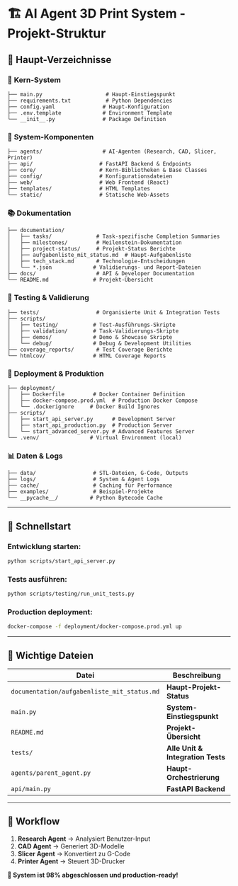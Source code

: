 # 🏗️ AI Agent 3D Print System - Projekt-Struktur

## 📁 Haupt-Verzeichnisse

### 🎯 **Kern-System**
```
├── main.py                    # Haupt-Einstiegspunkt
├── requirements.txt           # Python Dependencies
├── config.yaml               # Haupt-Konfiguration
├── .env.template             # Environment Template
└── __init__.py               # Package Definition
```

### 🤖 **System-Komponenten**
```
├── agents/                   # AI-Agenten (Research, CAD, Slicer, Printer)
├── api/                     # FastAPI Backend & Endpoints
├── core/                    # Kern-Bibliotheken & Base Classes
├── config/                  # Konfigurationsdateien
├── web/                     # Web Frontend (React)
├── templates/               # HTML Templates
└── static/                  # Statische Web-Assets
```

### 📚 **Dokumentation**
```
├── documentation/
│   ├── tasks/              # Task-spezifische Completion Summaries
│   ├── milestones/         # Meilenstein-Dokumentation
│   ├── project-status/     # Projekt-Status Berichte
│   ├── aufgabenliste_mit_status.md  # Haupt-Aufgabenliste
│   ├── tech_stack.md       # Technologie-Entscheidungen
│   └── *.json             # Validierungs- und Report-Dateien
├── docs/                   # API & Developer Documentation
└── README.md              # Projekt-Übersicht
```

### 🧪 **Testing & Validierung**
```
├── tests/                  # Organisierte Unit & Integration Tests
├── scripts/
│   ├── testing/           # Test-Ausführungs-Skripte
│   ├── validation/        # Task-Validierungs-Skripte
│   ├── demos/             # Demo & Showcase Skripte
│   └── debug/             # Debug & Development Utilities
├── coverage_reports/       # Test Coverage Berichte
└── htmlcov/               # HTML Coverage Reports
```

### 🚀 **Deployment & Produktion**
```
├── deployment/
│   ├── Dockerfile         # Docker Container Definition
│   ├── docker-compose.prod.yml  # Production Docker Compose
│   └── .dockerignore     # Docker Build Ignores
├── scripts/
│   ├── start_api_server.py      # Development Server
│   ├── start_api_production.py  # Production Server
│   └── start_advanced_server.py # Advanced Features Server
└── .venv/                # Virtual Environment (local)
```

### 📊 **Daten & Logs**
```
├── data/                  # STL-Dateien, G-Code, Outputs
├── logs/                  # System & Agent Logs
├── cache/                 # Caching für Performance
├── examples/              # Beispiel-Projekte
└── __pycache__/          # Python Bytecode Cache
```

---

## 🎯 **Schnellstart**

### Entwicklung starten:
```bash
python scripts/start_api_server.py
```

### Tests ausführen:
```bash
python scripts/testing/run_unit_tests.py
```

### Production deployment:
```bash
docker-compose -f deployment/docker-compose.prod.yml up
```

---

## 📖 **Wichtige Dateien**

| Datei | Beschreibung |
|-------|-------------|
| `documentation/aufgabenliste_mit_status.md` | **Haupt-Projekt-Status** |
| `main.py` | **System-Einstiegspunkt** |
| `README.md` | **Projekt-Übersicht** |
| `tests/` | **Alle Unit & Integration Tests** |
| `agents/parent_agent.py` | **Haupt-Orchestrierung** |
| `api/main.py` | **FastAPI Backend** |

---

## 🔄 **Workflow**

1. **Research Agent** → Analysiert Benutzer-Input
2. **CAD Agent** → Generiert 3D-Modelle
3. **Slicer Agent** → Konvertiert zu G-Code
4. **Printer Agent** → Steuert 3D-Drucker

**🎉 System ist 98% abgeschlossen und production-ready!**
